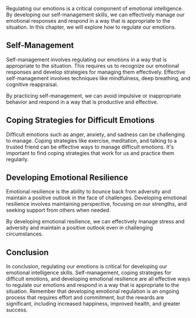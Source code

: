 
Regulating our emotions is a critical component of emotional intelligence. By developing our self-management skills, we can effectively manage our emotional responses and respond in a way that is appropriate to the situation. In this chapter, we will explore how to regulate our emotions.

Self-Management
---------------

Self-management involves regulating our emotions in a way that is appropriate to the situation. This requires us to recognize our emotional responses and develop strategies for managing them effectively. Effective self-management involves techniques like mindfulness, deep breathing, and cognitive reappraisal.

By practicing self-management, we can avoid impulsive or inappropriate behavior and respond in a way that is productive and effective.

Coping Strategies for Difficult Emotions
----------------------------------------

Difficult emotions such as anger, anxiety, and sadness can be challenging to manage. Coping strategies like exercise, meditation, and talking to a trusted friend can be effective ways to manage difficult emotions. It's important to find coping strategies that work for us and practice them regularly.

Developing Emotional Resilience
-------------------------------

Emotional resilience is the ability to bounce back from adversity and maintain a positive outlook in the face of challenges. Developing emotional resilience involves maintaining perspective, focusing on our strengths, and seeking support from others when needed.

By developing emotional resilience, we can effectively manage stress and adversity and maintain a positive outlook even in challenging circumstances.

Conclusion
----------

In conclusion, regulating our emotions is critical for developing our emotional intelligence skills. Self-management, coping strategies for difficult emotions, and developing emotional resilience are all effective ways to regulate our emotions and respond in a way that is appropriate to the situation. Remember that developing emotional regulation is an ongoing process that requires effort and commitment, but the rewards are significant, including increased happiness, improved health, and greater success.
